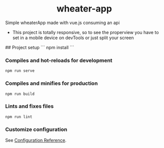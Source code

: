 <h1 align="center">wheater-app</h1>
<p>Simple wheaterApp made with vue.js consuming an api</p>
<ul>
  <li>This project is totally responsive, so to see the properview you have to set in a mobile device on devTools or just split your screen</li>
</ul>
## Project setup
```
npm install
```

### Compiles and hot-reloads for development
```
npm run serve
```

### Compiles and minifies for production
```
npm run build
```

### Lints and fixes files
```
npm run lint
```

### Customize configuration
See [Configuration Reference](https://cli.vuejs.org/config/).
